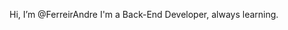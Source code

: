 Hi, I’m @FerreirAndre
I'm a Back-End Developer, always learning.
<!---
FerreirAndre/FerreirAndre is a ✨ special ✨ repository because its `README.md` (this file) appears on your GitHub profile.
You can click the Preview link to take a look at your changes.
--->
